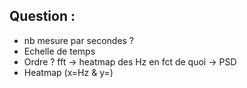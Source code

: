 ## Question : 
- nb mesure par secondes ? 
- Echelle de temps 
- Ordre ? fft -> heatmap des Hz en fct de quoi -> PSD
- Heatmap (x=Hz & y=) 